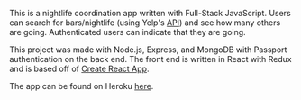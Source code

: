 This is a nightlife coordination app written with Full-Stack JavaScript. Users can search for bars/nightlife (using Yelp's [API](https://www.npmjs.com/package/yelp-fusion)) and see how many others are going. Authenticated users can indicate that they are going.

This project was made with Node.js, Express, and MongoDB with Passport authentication on the back end. The front end is written in React with Redux and is based off of [Create React App](https://github.com/facebookincubator/create-react-app).

The app can be found on Heroku [here](https://github.com/sgoldber61/nightlife-coordination.git).
